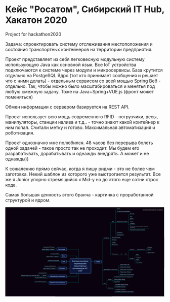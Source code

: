 # Кейс "Росатом", Сибирский IT Hub, Хакатон 2020
Project for hackathon2020

Задача: спроектировать систему отслеживания местоположения и состояния транспортных контейнеров
на территории предприятия.

Проект представляет из себя легковесную модульную систему использующую Java как основной язык. 
Все IoT устройства подключаются к системе через модули и микросервисы. База крутится отдельно на PostgeSQL
Ядро (тот кто принимает сообщения и решает что с ними делать) - отдельным сервисом со всей мощью Spring
Веб - отдельно. Так, чтобы можно было масштабироваться и менятья под любую смежную задачу. Тоже на Java+Spring+VUE.js
(фронт может поменяться)

Обмен информации с сервером базируется на REST API. 

Проект использует всю мощь современного RFID - погрузчики, весы, манипуляторы, станции налива и т.д.. - точно знают какой контейнер к ним попал.
Считали метку и готово. Максимальная автоматизация и роботизация.

Проект однозначно мне полюбился. 48 часов без перерыва болеть одной задачей - такое просто так не проходит. Мы будем его разрабатывать, дорабатывать
и однажды внедрять. А может и не однажды))

К сожалению прямо сейчас, когда я пишу ридми - это не более чем заготовка. Некий шаблон из которого уже выстрогается результат. Все же я Junior упорно стремящийся к Mid-у
но до этого еще сотни строк кода.

Самая большая ценность этого бранча - картинка с проработанной структурой и ядром.

![Схема](//github.com/BabrIrk/babrikrosatom/blob/master/system.png)
